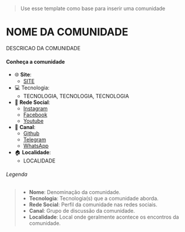 > Use esse template como base para inserir uma comunidade

# NOME DA COMUNIDADE

DESCRICAO DA COMUNIDADE


#### Conheça a comunidade                
+ :globe_with_meridians: **Site**:
    + [SITE](http://SITE.COM.BR/)
+ :computer: Tecnologia:
    + TECNOLOGIA, TECNOLOGIA, TECNOLOGIA
+ :busts_in_silhouette: **Rede Social**:
    + [Instagram](https://www.instagram.com/COMUNIDADE/)
    + [Facebook](https://pt-br.facebook.com/COMUNIDADE/)
    + [Youtube](https://www.youtube.com/channel/COMUNIDADE)
+ :speech_balloon: **Canal**:
    + [Github](https://github.com/COMUNIDADE)
    + [Telegram](https://t.me/COMUNIDADE)
    + [WhatsApp](https://chat.whatsapp.com/COMUNIDADE)
+ :house: **Localidade**:
    + LOCALIDADE
    


###### Legenda
> * **Nome**:  Denominação da comunidade.
> * **Tecnologia**: Tecnologia(s) que a comunidade aborda.
> * **Rede Social**: Perfil da comunidade nas redes sociais.
> * **Canal**: Grupo de discussão da comunidade.
> * **Localidade**: Local onde geralmente acontece os encontros da comunidade.
